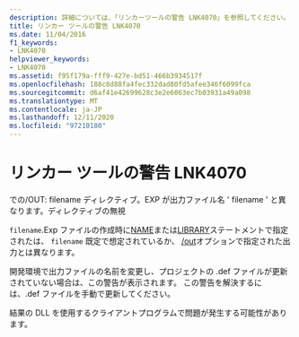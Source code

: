 ```yaml
---
description: 詳細については、「リンカーツールの警告 LNK4070」を参照してください。
title: リンカー ツールの警告 LNK4070
ms.date: 11/04/2016
f1_keywords:
- LNK4070
helpviewer_keywords:
- LNK4070
ms.assetid: f95f179a-fff9-427e-bd51-466b3934517f
ms.openlocfilehash: 188c8d88fa4fec332dad80fd5afee346f6099fca
ms.sourcegitcommit: d6af41e42699628c3e2e6063ec7b03931a49a098
ms.translationtype: MT
ms.contentlocale: ja-JP
ms.lasthandoff: 12/11/2020
ms.locfileid: "97210180"
---
```

# <a name="linker-tools-warning-lnk4070"></a>リンカー ツールの警告 LNK4070

での/OUT: filename ディレクティブ。EXP が出力ファイル名 ' filename ' と異なります。ディレクティブの無視

`filename`.Exp ファイルの作成時に[NAME](../../build/reference/name-c-cpp.md)または[LIBRARY](../../build/reference/library.md)ステートメントで指定されたは、 `filename` 既定で想定されているか、 [/out](../../build/reference/out-output-file-name.md)オプションで指定された出力とは異なります。

開発環境で出力ファイルの名前を変更し、プロジェクトの .def ファイルが更新されていない場合は、この警告が表示されます。 この警告を解決するには、.def ファイルを手動で更新してください。

結果の DLL を使用するクライアントプログラムで問題が発生する可能性があります。
